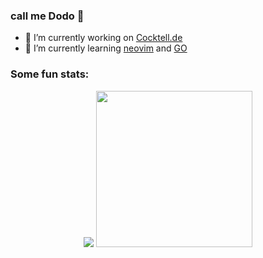 ### call me Dodo 🦤

- 🔭 I’m currently working on [Cocktell.de](https://github.com/Blacktea1501/Cocktell.de)
- 🌱 I’m currently learning [neovim](https://neovim.io/) and [GO](https://go.dev/)

### Some fun stats:
  <p align=center>
  <img src="https://github-readme-stats-dodo.vercel.app/api/top-langs/?username=DonatienLeray&count_private=true&show_icons=true&theme=github_dark&langs_count=10&text_color=B2B2B2&border_radius=30&layout=compact&hide_title=true&size_weight=0.6&count_weight=0.4">
  <img src="https://github-readme-stats-dodo.vercel.app/api?username=DonatienLeray&amp;show_icons=true&amp;theme=github_dark&amp;border_radius=30&amp;hide_rank=true" width="250vh">
</p>

